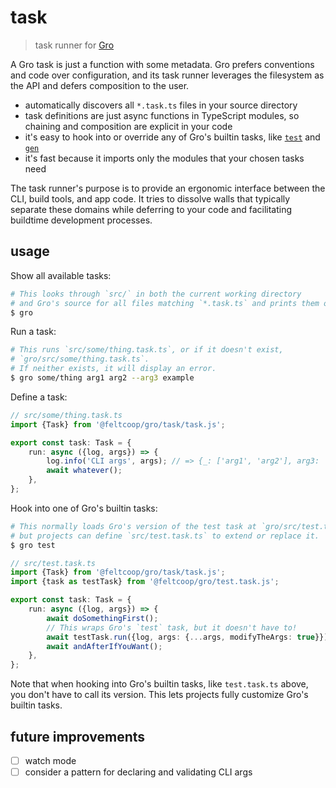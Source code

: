 # task

> task runner for
> [Gro](https://github.com/feltcoop/gro)

A Gro task is just a function with some metadata.
Gro prefers conventions and code over configuration,
and its task runner leverages the filesystem as the API
and defers composition to the user.

- automatically discovers all `*.task.ts` files in your source directory
- task definitions are just async functions in TypeScript modules,
  so chaining and composition are explicit in your code
- it's easy to hook into or override any of Gro's builtin tasks,
  like [`test`](../oki/README.md) and [`gen`](../gen/README.md)
- it's fast because it imports only the modules that your chosen tasks need

The task runner's purpose is to provide an ergonomic interface
between the CLI, build tools, and app code.
It tries to dissolve walls that typically separate these domains
while deferring to your code and facilitating buildtime development processes.

## usage

Show all available tasks:

```bash
# This looks through `src/` in both the current working directory
# and Gro's source for all files matching `*.task.ts` and prints them out.
$ gro
```

Run a task:

```bash
# This runs `src/some/thing.task.ts`, or if it doesn't exist,
# `gro/src/some/thing.task.ts`.
# If neither exists, it will display an error.
$ gro some/thing arg1 arg2 --arg3 example
```

Define a task:

```ts
// src/some/thing.task.ts
import {Task} from '@feltcoop/gro/task/task.js';

export const task: Task = {
	run: async ({log, args}) => {
		log.info('CLI args', args); // => {_: ['arg1', 'arg2'], arg3: 'example'}
		await whatever();
	},
};
```

Hook into one of Gro's builtin tasks:

```bash
# This normally loads Gro's version of the test task at `gro/src/test.task.ts`,
# but projects can define `src/test.task.ts` to extend or replace it.
$ gro test
```

```ts
// src/test.task.ts
import {Task} from '@feltcoop/gro/task/task.js';
import {task as testTask} from '@feltcoop/gro/test.task.js';

export const task: Task = {
	run: async ({log, args}) => {
		await doSomethingFirst();
		// This wraps Gro's `test` task, but it doesn't have to!
		await testTask.run({log, args: {...args, modifyTheArgs: true}});
		await andAfterIfYouWant();
	},
};
```

Note that when hooking into Gro's builtin tasks,
like `test.task.ts` above, you don't have to call its version.
This lets projects fully customize Gro's builtin tasks.

## future improvements

- [ ] watch mode
- [ ] consider a pattern for declaring and validating CLI args
